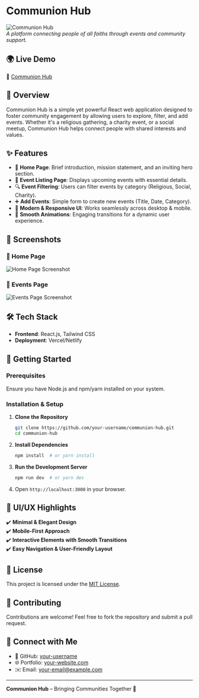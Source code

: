 # Communion Hub

![Communion Hub](https://your-image-url.com/banner.png)  
*A platform connecting people of all faiths through events and community support.*

## 🌍 Live Demo
🔗 [Communion Hub](https://communion-hub-shafin.netlify.app/)

## 📌 Overview
Communion Hub is a simple yet powerful React web application designed to foster community engagement by allowing users to explore, filter, and add events. Whether it's a religious gathering, a charity event, or a social meetup, Communion Hub helps connect people with shared interests and values.

## ✨ Features
- 🏡 **Home Page**: Brief introduction, mission statement, and an inviting hero section.
- 📅 **Event Listing Page**: Displays upcoming events with essential details.
- 🔍 **Event Filtering**: Users can filter events by category (Religious, Social, Charity).
- ➕ **Add Events**: Simple form to create new events (Title, Date, Category).
- 🎨 **Modern & Responsive UI**: Works seamlessly across desktop & mobile.
- 🚀 **Smooth Animations**: Engaging transitions for a dynamic user experience.

## 📸 Screenshots
### 🏡 Home Page
![Home Page Screenshot](https://i.ibb.co.com/whd5GVM0/Screenshot-2025-03-17-132617.png)

### 📅 Events Page
![Events Page Screenshot](https://i.ibb.co.com/N2Xd9KVK/Screenshot-2025-03-17-132631.png)

## 🛠️ Tech Stack
- **Frontend**: React.js, Tailwind CSS
- **Deployment**: Vercel/Netlify

## 🚀 Getting Started
### Prerequisites
Ensure you have Node.js and npm/yarn installed on your system.

### Installation & Setup
1. **Clone the Repository**
   ```bash
   git clone https://github.com/your-username/communion-hub.git
   cd communion-hub
   ```
2. **Install Dependencies**
   ```bash
   npm install  # or yarn install
   ```
3. **Run the Development Server**
   ```bash
   npm run dev  # or yarn dev
   ```
4. Open `http://localhost:3000` in your browser.

## 🎨 UI/UX Highlights
✔️ **Minimal & Elegant Design**  
✔️ **Mobile-First Approach**  
✔️ **Interactive Elements with Smooth Transitions**  
✔️ **Easy Navigation & User-Friendly Layout**  

## 📜 License
This project is licensed under the [MIT License](LICENSE).

## 🤝 Contributing
Contributions are welcome! Feel free to fork the repository and submit a pull request.

## 🔗 Connect with Me
- 🐙 GitHub: [your-username](https://github.com/your-username)
- 🌐 Portfolio: [your-website.com](https://your-website.com)
- ✉️ Email: your-email@example.com

---
**Communion Hub** – Bringing Communities Together 🤝

